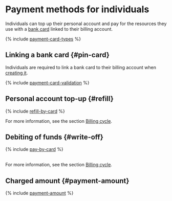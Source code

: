 # Payment methods for individuals

Individuals can top up their personal account and pay for the resources they use with a [bank card](#debit-card) linked to their billing account.

{% include [payment-card-types](../_includes/payment-card-types.md) %}

## Linking a bank card {#pin-card}

Individuals are required to link a bank card to their billing account when [creating it](../quickstart/index.md).

{% include [payment-card-validation](../_includes/payment-card-validation.md) %}

## Personal account top-up {#refill}

{% include [refill-by-card](../_includes/refill-by-card.md) %}

For more information, see the section [Billing cycle](../payment/billing-cycle-individual.md).

## Debiting of funds {#write-off}

{% include [pay-by-card](../_includes/pay-by-card.md) %}

<br/>For more information, see the section [Billing cycle](../payment/billing-cycle-individual.md).

## Charged amount {#payment-amount}

{% include [payment-amount](../_includes/payment-amount.md) %}

